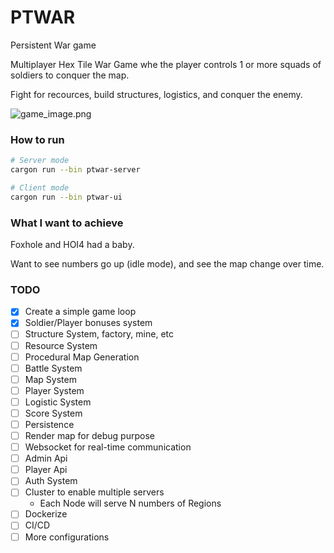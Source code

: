 # PTWAR

Persistent War game

Multiplayer Hex Tile War Game whe the player controls 1 or more squads of soldiers to conquer the map.

Fight for recources, build structures, logistics, and conquer the enemy.

![game_image.png](game_image.png)

### How to run

```bash
# Server mode
cargon run --bin ptwar-server

# Client mode
cargon run --bin ptwar-ui
```

### What I want to achieve

Foxhole and HOI4 had a baby.

Want to see numbers go up (idle mode), and see the map change over time.

### TODO

- [x] Create a simple game loop
- [x] Soldier/Player bonuses system
- [ ] Structure System, factory, mine, etc
- [ ] Resource System
- [ ] Procedural Map Generation
- [ ] Battle System
- [ ] Map System
- [ ] Player System
- [ ] Logistic System
- [ ] Score System
- [ ] Persistence
- [ ] Render map for debug purpose
- [ ] Websocket for real-time communication
- [ ] Admin Api
- [ ] Player Api
- [ ] Auth System
- [ ] Cluster to enable multiple servers
    - Each Node will serve N numbers of Regions
- [ ] Dockerize
- [ ] CI/CD
- [ ] More configurations